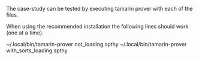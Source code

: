 The case-study can be tested by executing tamarin prover with each of the files.

When using the recommended installation the following lines should work (one at a time).

~/.local/bin/tamarin-prover not_loading.spthy
~/.local/bin/tamarin-prover with_sorts_loading.spthy